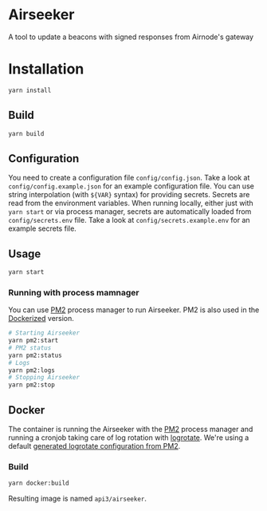 # Airseeker

A tool to update a beacons with signed responses from Airnode's gateway

# Installation

```sh
yarn install
```

## Build

```sh
yarn build
```

## Configuration

You need to create a configuration file `config/config.json`. Take a look at `config/config.example.json` for an example
configuration file. You can use string interpolation (with `${VAR}` syntax) for providing secrets. Secrets are read from
the environment variables. When running locally, either just with `yarn start` or via process manager, secrets are
automatically loaded from `config/secrets.env` file. Take a look at `config/secrets.example.env` for an example secrets
file.

## Usage

```sh
yarn start
```

### Running with process mamnager

You can use [PM2](https://pm2.keymetrics.io/) process manager to run Airseeker. PM2 is also used in the
[Dockerized](#docker) version.

```sh
# Starting Airseeker
yarn pm2:start
# PM2 status
yarn pm2:status
# Logs
yarn pm2:logs
# Stopping Airseeker
yarn pm2:stop
```

## Docker

The container is running the Airseeker with the [PM2](https://pm2.keymetrics.io/) process manager and running a cronjob
taking care of log rotation with [logrotate](https://linux.die.net/man/8/logrotate). We're using a default
[generated logrotate configuration from PM2](https://pm2.keymetrics.io/docs/usage/log-management/#setting-up-a-native-logrotate).

### Build

```sh
yarn docker:build
```

Resulting image is named `api3/airseeker`.
